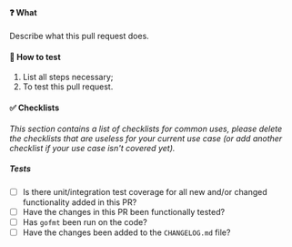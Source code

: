 #### :question: What

Describe what this pull request does.

#### :hammer: How to test

1. List all steps necessary;
2. To test this pull request.

#### :white_check_mark: Checklists

_This section contains a list of checklists for common uses, please delete the checklists that are useless for your current use case (or add another checklist if your use case isn't covered yet)._

##### Tests

- [ ] Is there unit/integration test coverage for all new and/or changed functionality added in this PR?
- [ ] Have the changes in this PR been functionally tested?
- [ ] Has `gofmt` been run on the code?
- [ ] Have the changes been added to the `CHANGELOG.md` file?
